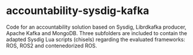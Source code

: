 # accountability-sysdig-kafka

Code for an accountability solution based on Sysdig, Librdkafka producer, Apache Kafka and MongoDB.
Three subfolders are included to contain the adapted Sysdig Lua scripts (chisels) regarding the evaluated frameworks: ROS, ROS2 and contenedorized ROS.

